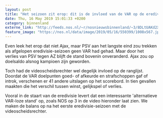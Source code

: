 ```yaml
---
layout: post
title: "Het seizoen zit erop: dit is de invloed van de VAR op de eredivisie"
date: Thu, 16 May 2019 15:01:33 +0200
category: binnenland
externe_link: "http://feeds.nos.nl/~r/nosnieuwsbinnenland/~3/8DLtUAKd2Xc/2284943"
feature_image: "https://nos.nl/data/image/2019/05/16/550399/1008x567.jpg"
---
```


<p>Even leek het erop dat niet Ajax, maar PSV aan het langste eind zou trekken als afgelopen eredivisie-seizoen geen VAR had gehad. Maar door het verlies van PSV tegen AZ blijft de stand bovenin onveranderd. Ajax zou op doelsaldo alsnog kampioen zijn geworden.</p>
<p>Toch had de videoscheidsrechter wel degelijk invloed op de ranglijst. Doordat de VAR doelpunten goed- of afkeurde en strafschoppen gaf of introk, verschenen er 41 andere uitslagen op het scorebord. In tien gevallen maakten die het verschil tussen winst, gelijkspel of verlies.</p>
<p>Vooral in de staart van de eredivisie levert dat een interessante 'alternatieve VAR-loze stand' op, zoals NOS op 3 in de video hieronder laat zien. We maken de balans op na het eerste eredivisie-seizoen met de videoscheidsrechter.</p><img src="http://feeds.feedburner.com/~r/nosnieuwsbinnenland/~4/8DLtUAKd2Xc" height="1" width="1" alt=""/>
